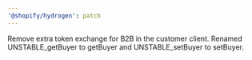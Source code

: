 ```yaml
---
'@shopify/hydrogen': patch
---
```


Remove extra token exchange for B2B in the customer client. Renamed UNSTABLE_getBuyer to getBuyer and UNSTABLE_setBuyer to setBuyer.
